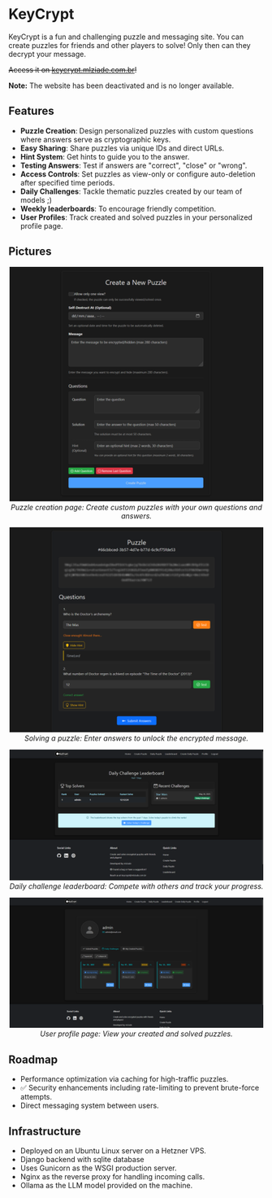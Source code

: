 # KeyCrypt

KeyCrypt is a fun and challenging puzzle and messaging site. You can create puzzles for friends and other players to solve! Only then can they decrypt your message.

~~Access it on [keycrypt.mlziade.com.br](https://keycrypt.mlziade.com.br)!~~

**Note:** The website has been deactivated and is no longer available.

## Features

*   **Puzzle Creation**: Design personalized puzzles with custom questions where answers serve as cryptographic keys.
*   **Easy Sharing**: Share puzzles via unique IDs and direct URLs.
*   **Hint System**: Get hints to guide you to the answer.
*   **Testing Answers**: Test if answers are "correct", "close" or "wrong".
*   **Access Controls**: Set puzzles as view-only or configure auto-deletion after specified time periods.
*   **Daily Challenges**: Tackle thematic puzzles created by our team of models ;)
*   **Weekly leaderboards**: To encourage friendly competition.
*   **User Profiles**: Track created and solved puzzles in your personalized profile page.

## Pictures

<p align="center">
  <img src="docs/example1.png" alt="Puzzle creation page" width="500"><br>
  <em>Puzzle creation page: Create custom puzzles with your own questions and answers.</em>
</p>

<p align="center">
  <img src="docs/example.png" alt="Solving a puzzle" width="500"><br>
  <em>Solving a puzzle: Enter answers to unlock the encrypted message.</em>
</p>

<p align="center">
  <img src="docs/example3.png" alt="Daily challenge leaderboard" width="500"><br>
  <em>Daily challenge leaderboard: Compete with others and track your progress.</em>
</p>

<p align="center">
  <img src="docs/example2.png" alt="User profile page" width="500"><br>
  <em>User profile page: View your created and solved puzzles.</em>
</p>

## Roadmap

*   Performance optimization via caching for high-traffic puzzles.
*   ✅ Security enhancements including rate-limiting to prevent brute-force attempts.
*   Direct messaging system between users.

## Infrastructure

*   Deployed on an Ubuntu Linux server on a Hetzner VPS.
*   Django backend with sqlite database
*   Uses Gunicorn as the WSGI production server.
*   Nginx as the reverse proxy for handling incoming calls.
*   Ollama as the LLM model provided on the machine.